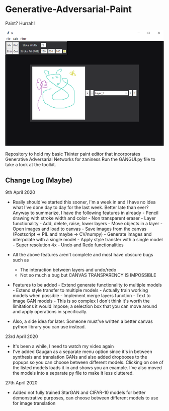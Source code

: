 # Generative-Adversarial-Paint

Paint? Hurrah!

![Toolkit](https://github.com/krishnan-meep/Generative-Adversarial-Paint/blob/master/weights/Toolkit_MainScreen.png)

Repository to hold my basic Tkinter paint editor that incorporates Generative Adversarial Networks for zaniness
Run the GANGUI.py file to take a look at the toolkit.

## Change Log (Maybe)

9th April 2020
- Really should've started this sooner, I'm a week in and I have no idea what I've done day to day
	 for the last week. Better late than ever? Anyway to summarize, I have the following features in already
	 	- Pencil drawing with stroke width and color
	 	- Non transparent eraser
	 	- Layer functionality - Add, delete, raise, lower layers
	 	- Move objects in a layer
	 	- Open images and load to canvas
	 	- Save images from the canvas (Postscript -> PIL and maybe -> CV/numpy)
	 	- Generate images and interpolate with a single model
	 	- Apply style transfer with a single model
	 	- Super resolution 4x
	 	- Undo and Redo functionalities

- All the above features aren't complete and most have obscure bugs such as 
	 - The interaction between layers and undo/redo
	 - Not so much a bug but CANVAS TRANSPARENCY IS IMPOSSIBLE

- Features to be added
	 	- Extend generate functionality to multiple models
	 	- Extend style transfer to multiple models
	 	- Actually train working models when possible
	 	- Implement merge layers function
	 	- Text to image GAN models
	 	- This is so complex I don't think it's worth the limitations it would impose; a selection box that
	 	  you can move around and apply operations in specifically.

- Also, a side idea for later. Someone must've written a better canvas python library you can use instead.

23rd April 2020
- It's been a while, I need to watch my video again
- I've added Gaugan as a separate menu option since it's in between synthesis and translation GANs
	and also added dropboxes to the popups so you can choose between different models. Clicking on 
	one of the listed models loads it in and shows you an example. I've also moved the models into
	a separate py file to make it less cluttered.

27th April 2020
- Added not fully trained StarGAN and CIFAR-10 models for better demonstrative purposes, can choose
	between different models to use for image translation